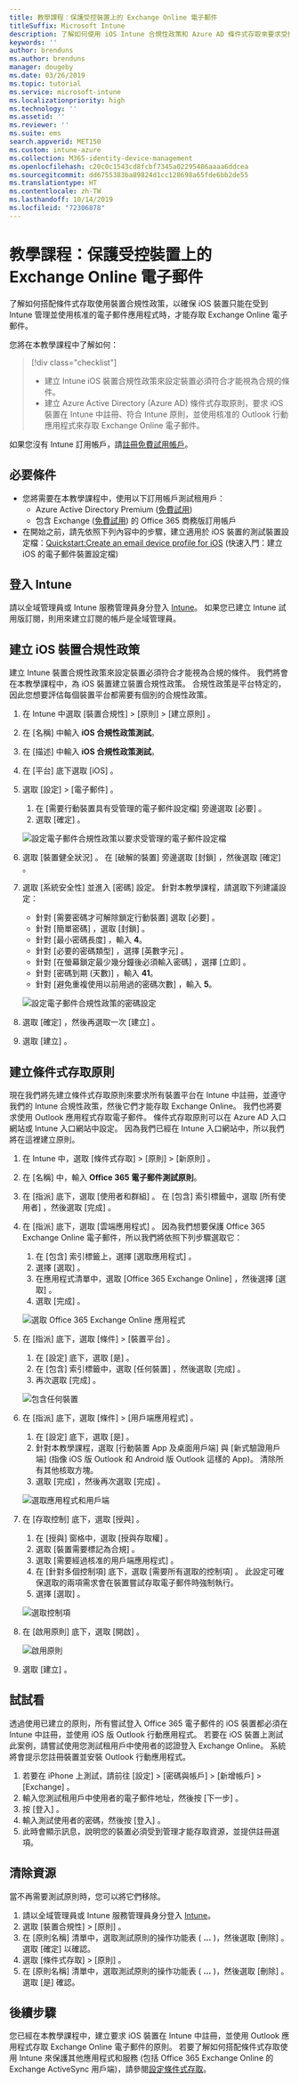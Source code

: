 ```yaml
---
title: 教學課程：保護受控裝置上的 Exchange Online 電子郵件
titleSuffix: Microsoft Intune
description: 了解如何使用 iOS Intune 合規性政策和 Azure AD 條件式存取來要求受控裝置和 Outlook 應用程式，以保護 Exchange Online。
keywords: ''
author: brenduns
ms.author: brenduns
manager: dougeby
ms.date: 03/26/2019
ms.topic: tutorial
ms.service: microsoft-intune
ms.localizationpriority: high
ms.technology: ''
ms.assetid: ''
ms.reviewer: ''
ms.suite: ems
search.appverid: MET150
ms.custom: intune-azure
ms.collection: M365-identity-device-management
ms.openlocfilehash: c20c0c1543cd8fcbf7345a02295486aaaa6ddcea
ms.sourcegitcommit: dd6755383ba89824d1cc128698a65fde6bb2de55
ms.translationtype: HT
ms.contentlocale: zh-TW
ms.lasthandoff: 10/14/2019
ms.locfileid: "72306878"
---
```

# <a name="tutorial-protect-exchange-online-email-on-managed-devices"></a>教學課程：保護受控裝置上的 Exchange Online 電子郵件
了解如何搭配條件式存取使用裝置合規性政策，以確保 iOS 裝置只能在受到 Intune 管理並使用核准的電子郵件應用程式時，才能存取 Exchange Online 電子郵件。 

您將在本教學課程中了解如何： 
> [!div class="checklist"]
> * 建立 Intune iOS 裝置合規性政策來設定裝置必須符合才能視為合規的條件。
> * 建立 Azure Active Directory (Azure AD) 條件式存取原則，要求 iOS 裝置在 Intune 中註冊、符合 Intune 原則，並使用核准的 Outlook 行動應用程式來存取 Exchange Online 電子郵件。

如果您沒有 Intune 訂用帳戶，請[註冊免費試用帳戶](../fundamentals/free-trial-sign-up.md)。

## <a name="prerequisites"></a>必要條件
- 您將需要在本教學課程中，使用以下訂用帳戶測試租用戶：
  - Azure Active Directory Premium ([免費試用](https://azure.microsoft.com/free/?WT.mc_id=A261C142F))
  - 包含 Exchange ([免費試用](https://go.microsoft.com/fwlink/p/?LinkID=510938)) 的 Office 365 商務版訂用帳戶
- 在開始之前，請先依照下列內容中的步驟，建立適用於 iOS 裝置的測試裝置設定檔：[Quickstart:Create an email device profile for iOS](../configuration/quickstart-email-profile.md) (快速入門：建立 iOS 的電子郵件裝置設定檔)

## <a name="sign-in-to-intune"></a>登入 Intune

請以全域管理員或 Intune 服務管理員身分登入 [Intune](https://aka.ms/intuneportal)。 如果您已建立 Intune 試用版訂閱，則用來建立訂閱的帳戶是全域管理員。

## <a name="create-the-ios-device-compliance-policy"></a>建立 iOS 裝置合規性政策
建立 Intune 裝置合規性政策來設定裝置必須符合才能視為合規的條件。 我們將會在本教學課程中，為 iOS 裝置建立裝置合規性政策。 合規性政策是平台特定的，因此您想要評估每個裝置平台都需要有個別的合規性政策。

1. 在 Intune 中選取 [裝置合規性]   > [原則]   > [建立原則]  。
2. 在 [名稱]  中輸入 **iOS 合規性政策測試**。 
3. 在 [描述]  中輸入 **iOS 合規性政策測試**。
4. 在 [平台]  底下選取 [iOS]  。 
5. 選取 [設定]   > [電子郵件]  。 
     
    1. 在 [需要行動裝置具有受管理的電子郵件設定檔]  旁邊選取 [必要]  。
    2. 選取 [確定]  。

    ![設定電子郵件合規性政策以要求受管理的電子郵件設定檔](./media/tutorial-protect-email-on-enrolled-devices/ios-compliance-policy-email.png)
    
6. 選取 [裝置健全狀況]  。 在 [破解的裝置]  旁邊選取 [封鎖]  ，然後選取 [確定]  。
7. 選取 [系統安全性]  並進入 [密碼]  設定。 針對本教學課程，請選取下列建議設定：
     
    - 針對 [需要密碼才可解除鎖定行動裝置]  選取 [必要]  。
    - 針對 [簡單密碼]  ，選取 [封鎖]  。
    - 針對 [最小密碼長度]  ，輸入 **4**。
    - 針對 [必要的密碼類型]  ，選擇 [英數字元]  。
    - 針對 [在螢幕鎖定最少幾分鐘後必須輸入密碼]  ，選擇 [立即]  。
    - 針對 [密碼到期 (天數)]  ，輸入 **41**。
    - 針對 [避免重複使用以前用過的密碼次數]  ，輸入 **5**。
 
    ![設定電子郵件合規性政策的密碼設定](./media/tutorial-protect-email-on-enrolled-devices/ios-compliance-policy-system-security.png)

8. 選取 [確定]  ，然後再選取一次 [建立]  。
9. 選取 [建立]  。

## <a name="create-the-conditional-access-policy"></a>建立條件式存取原則
現在我們將先建立條件式存取原則來要求所有裝置平台在 Intune 中註冊，並遵守我們的 Intune 合規性政策，然後它們才能存取 Exchange Online。 我們也將要求使用 Outlook 應用程式存取電子郵件。 條件式存取原則可以在 Azure AD 入口網站或 Intune 入口網站中設定。 因為我們已經在 Intune 入口網站中，所以我們將在這裡建立原則。
1. 在 Intune 中，選取 [條件式存取]   > [原則]   > [新原則]  。
1. 在 [名稱]  中，輸入 **Office 365 電子郵件測試原則**。 
3. 在 [指派]  底下，選取 [使用者和群組]  。 在 [包含]  索引標籤中，選取 [所有使用者]  ，然後選取 [完成]  。

4. 在 [指派]  底下，選取 [雲端應用程式]  。 因為我們想要保護 Office 365 Exchange Online 電子郵件，所以我們將依照下列步驟選取它：
     
    1. 在 [包含]  索引標籤上，選擇 [選取應用程式]  。
    2. 選擇 [選取]  。 
    3. 在應用程式清單中，選取 [Office 365 Exchange Online]  ，然後選擇 [選取]  。 
    4. 選取 [完成]  。
  
    ![選取 Office 365 Exchange Online 應用程式](./media/tutorial-protect-email-on-enrolled-devices/ios-ca-policy-cloud-apps.png)

5. 在 [指派]  底下，選取 [條件]   > [裝置平台]  。
     
    1. 在 [設定]  底下，選取 [是]  。
    2. 在 [包含]  索引標籤中，選取 [任何裝置]  ，然後選取 [完成]  。 
    3. 再次選取 [完成]  。
   
    ![包含任何裝置](./media/tutorial-protect-email-on-enrolled-devices/ios-ca-policy-cloud-device-platforms.png)

6. 在 [指派]  底下，選取 [條件]   > [用戶端應用程式]  。
     
    1. 在 [設定]  底下，選取 [是]  。
    2. 針對本教學課程，選取 [行動裝置 App 及桌面用戶端]  與 [新式驗證用戶端]  (指像 iOS 版 Outlook 和 Android 版 Outlook 這樣的 App)。 清除所有其他核取方塊。
    3. 選取 [完成]  ，然後再次選取 [完成]  。
    
    ![選取應用程式和用戶端](./media/tutorial-protect-email-on-enrolled-devices/ios-ca-policy-client-apps.png)

7. 在 [存取控制]  底下，選取 [授與]  。 
     
    1. 在 [授與]  窗格中，選取 [授與存取權]  。
    2. 選取 [裝置需要標記為合規]  。 
    3. 選取 [需要經過核准的用戶端應用程式]  。
    4. 在 [針對多個控制項]  底下，選取 [需要所有選取的控制項]  。 此設定可確保選取的兩項需求會在裝置嘗試存取電子郵件時強制執行。
    5. 選擇 [選取]  。
     
    ![選取控制項](./media/tutorial-protect-email-on-enrolled-devices/ios-ca-policy-grant-access.png)

8. 在 [啟用原則]  底下，選取 [開啟]  。
     
    ![啟用原則](./media/tutorial-protect-email-on-enrolled-devices/ios-ca-policy-enable-policy.png)

9. 選取 [建立]  。

## <a name="try-it-out"></a>試試看
透過使用已建立的原則，所有嘗試登入 Office 365 電子郵件的 iOS 裝置都必須在 Intune 中註冊，並使用 iOS 版 Outlook 行動應用程式。 若要在 iOS 裝置上測試此案例，請嘗試使用您測試租用戶中使用者的認證登入 Exchange Online。 系統將會提示您註冊裝置並安裝 Outlook 行動應用程式。
1. 若要在 iPhone 上測試，請前往 [設定]   > [密碼與帳戶]   > [新增帳戶]   > [Exchange]  。
2. 輸入您測試租用戶中使用者的電子郵件地址，然後按 [下一步]  。
3. 按 [登入]  。
4. 輸入測試使用者的密碼，然後按 [登入]  。
5. 此時會顯示訊息，說明您的裝置必須受到管理才能存取資源，並提供註冊選項。 

## <a name="clean-up-resources"></a>清除資源
當不再需要測試原則時，您可以將它們移除。
1. 請以全域管理員或 Intune 服務管理員身分登入 [Intune](https://aka.ms/intuneportal)。
2. 選取 [裝置合規性]   > [原則]  。
3. 在 [原則名稱]  清單中，選取測試原則的操作功能表 ( **...** )，然後選取 [刪除]  。 選取 [確定]  以確認。
4. 選取 [條件式存取]   > [原則]  。
5. 在 [原則名稱]  清單中，選取測試原則的操作功能表 ( **...** )，然後選取 [刪除]  。 選取 [是]  確認。

## <a name="next-steps"></a>後續步驟 
您已經在本教學課程中，建立要求 iOS 裝置在 Intune 中註冊，並使用 Outlook 應用程式存取 Exchange Online 電子郵件的原則。 若要了解如何搭配條件式存取使用 Intune 來保護其他應用程式和服務 (包括 Office 365 Exchange Online 的 Exchange ActiveSync 用戶端)，請參閱[設定條件式存取](conditional-access.md)。
